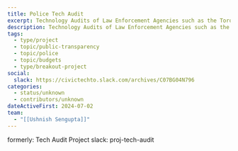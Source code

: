 ```yaml
---
title: Police Tech Audit
excerpt: Technology Audits of Law Enforcement Agencies such as the Toronto Police Services.
description: Technology Audits of Law Enforcement Agencies such as the Toronto Police Services. Parsing through long PDF Agendas and Minutes of Meetings.  Also using AI and ML to match strings of text. Intent to match Systems to other databases e.g. AIAAIC.
tags:
  - type/project
  - topic/public-transparency
  - topic/police
  - topic/budgets
  - type/breakout-project
social:
  slack: https://civictechto.slack.com/archives/C07BG04N796
categories:
  - status/unknown
  - contributors/unknown
dateActiveFirst: 2024-07-02
team:
  - "[[Ushnish Sengupta]]"
---
```


formerly: Tech Audit Project  slack: proj-tech-audit